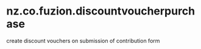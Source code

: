 nz.co.fuzion.discountvoucherpurchase
====================================

create discount vouchers on submission of contribution form